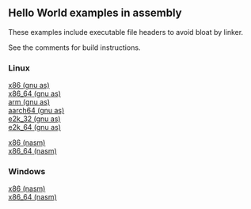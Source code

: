 ## Hello World examples in assembly

These examples include executable file headers to avoid bloat by linker.

See the comments for build instructions.

### Linux

[x86 (gnu as)](linux_x86.S)  
[x86_64 (gnu as)](linux_x86_64.S)  
[arm (gnu as)](linux_arm.S)  
[aarch64 (gnu as)](linux_aarch64.S)  
[e2k_32 (gnu as)](linux_e2k_32.S)  
[e2k_64 (gnu as)](linux_e2k_64.S)  

[x86 (nasm)](linux_x86.asm)  
[x86_64 (nasm)](linux_x86_64.asm)  

### Windows

[x86 (nasm)](windows_x86.asm)  
[x86_64 (nasm)](windows_x86_64.asm)  

